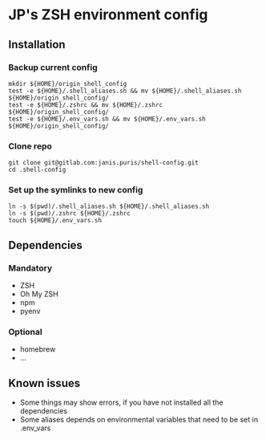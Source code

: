# JP's ZSH environment config
## Installation
### Backup current config
```
mkdir ${HOME}/origin_shell_config
test -e ${HOME}/.shell_aliases.sh && mv ${HOME}/.shell_aliases.sh ${HOME}/origin_shell_config/
test -e ${HOME}/.zshrc && mv ${HOME}/.zshrc ${HOME}/origin_shell_config/
test -e ${HOME}/.env_vars.sh && mv ${HOME}/.env_vars.sh ${HOME}/origin_shell_config/
```
### Clone repo
```
git clone git@gitlab.com:janis.puris/shell-config.git
cd .shell-config
```
### Set up the symlinks to new config
```
ln -s $(pwd)/.shell_aliases.sh ${HOME}/.shell_aliases.sh
ln -s $(pwd)/.zshrc ${HOME}/.zshrc
touch ${HOME}/.env_vars.sh
```
## Dependencies
### Mandatory
- ZSH
- Oh My ZSH
- npm
- pyenv

### Optional
- homebrew
- ...

## Known issues
- Some things may show errors, if you have not installed all the dependencies
- Some aliases depends on environmental variables that need to be set in .env_vars
